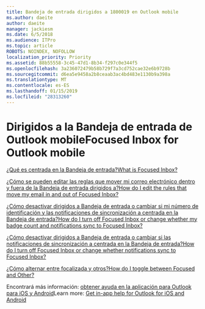 ```yaml
---
title: Bandeja de entrada dirigidos a 1800019 en Outlook mobile
ms.author: daeite
author: daeite
manager: jackiesm
ms.date: 6/5/2018
ms.audience: ITPro
ms.topic: article
ROBOTS: NOINDEX, NOFOLLOW
localization_priority: Priority
ms.assetid: 88b55558-3c45-47d1-8b34-f297c0e344f5
ms.openlocfilehash: 3a236072479b58b729f7a3cd752cae32e6b9728b
ms.sourcegitcommit: d6ea5e9458a2b8ceaab3ac4bd483e1130b9a398a
ms.translationtype: MT
ms.contentlocale: es-ES
ms.lasthandoff: 01/15/2019
ms.locfileid: "28313260"
---
```

# <a name="focused-inbox-for-outlook-mobile"></a><span data-ttu-id="4cdeb-102">Dirigidos a la Bandeja de entrada de Outlook mobile</span><span class="sxs-lookup"><span data-stu-id="4cdeb-102">Focused Inbox for Outlook mobile</span></span>

[<span data-ttu-id="4cdeb-103">¿Qué es centrada en la Bandeja de entrada?</span><span class="sxs-lookup"><span data-stu-id="4cdeb-103">What is Focused Inbox?</span></span>](https://go.microsoft.com/fwlink/p/?linkid=2001915&amp;clcid=0x409)
  
[<span data-ttu-id="4cdeb-104">¿Cómo se pueden editar las reglas que mover mi correo electrónico dentro y fuera de la Bandeja de entrada dirigidos a?</span><span class="sxs-lookup"><span data-stu-id="4cdeb-104">How do I edit the rules that move my email in and out of Focused Inbox?</span></span>](https://go.microsoft.com/fwlink/p/?linkid=2002210&amp;clcid=0x409)
  
[<span data-ttu-id="4cdeb-105">¿Cómo desactivar dirigidos a Bandeja de entrada o cambiar si mi número de identificación y las notificaciones de sincronización a centrada en la Bandeja de entrada?</span><span class="sxs-lookup"><span data-stu-id="4cdeb-105">How do I turn off Focused Inbox or change whether my badge count and notifications sync to Focused Inbox?</span></span>](https://go.microsoft.com/fwlink/p/?linkid=2001916&amp;clcid=0x409)
  
[<span data-ttu-id="4cdeb-106">¿Cómo desactivar dirigidos a Bandeja de entrada o cambiar si las notificaciones de sincronización a centrada en la Bandeja de entrada?</span><span class="sxs-lookup"><span data-stu-id="4cdeb-106">How do I turn off Focused Inbox or change whether notifications sync to Focused Inbox?</span></span>](https://go.microsoft.com/fwlink/p/?linkid=2001917&amp;clcid=0x409)
  
[<span data-ttu-id="4cdeb-107">¿Cómo alternar entre focalizada y otros?</span><span class="sxs-lookup"><span data-stu-id="4cdeb-107">How do I toggle between Focused and Other?</span></span>](https://go.microsoft.com/fwlink/p/?linkid=2002211&amp;clcid=0x409)
  
<span data-ttu-id="4cdeb-108">Encontrará más información: [obtener ayuda en la aplicación para Outlook para iOS y Android](https://go.microsoft.com/fwlink/p/?linkid=2001918&amp;clcid=0x409)</span><span class="sxs-lookup"><span data-stu-id="4cdeb-108">Learn more: [Get in-app help for Outlook for iOS and Android](https://go.microsoft.com/fwlink/p/?linkid=2001918&amp;clcid=0x409)</span></span>
  

